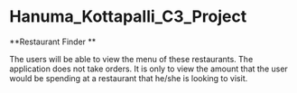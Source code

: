# Hanuma_Kottapalli_C3_Project


**Restaurant Finder
**

The users will be able to view the menu of these restaurants.
The application does not take orders. It is only to view the amount that the user would be spending at a restaurant that he/she is looking to visit.
